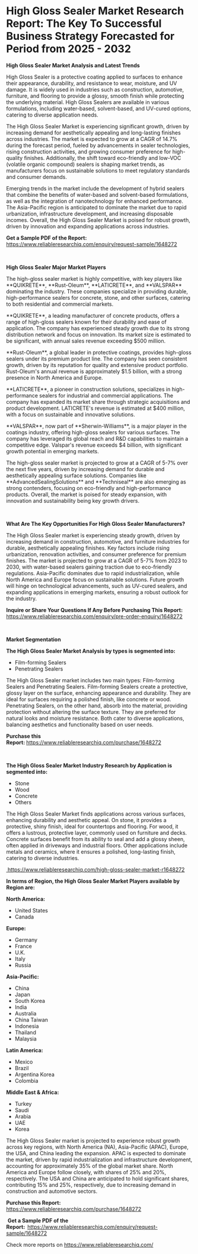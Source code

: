 <p><h1>High Gloss Sealer Market Research Report: The Key To Successful Business Strategy Forecasted for Period from 2025 - 2032</h1></p><p><strong>High Gloss Sealer Market Analysis and Latest Trends</strong></p>
<p><p>High Gloss Sealer is a protective coating applied to surfaces to enhance their appearance, durability, and resistance to wear, moisture, and UV damage. It is widely used in industries such as construction, automotive, furniture, and flooring to provide a glossy, smooth finish while protecting the underlying material. High Gloss Sealers are available in various formulations, including water-based, solvent-based, and UV-cured options, catering to diverse application needs.</p><p>The High Gloss Sealer Market is experiencing significant growth, driven by increasing demand for aesthetically appealing and long-lasting finishes across industries. The market is expected to grow at a CAGR of 14.7% during the forecast period, fueled by advancements in sealer technologies, rising construction activities, and growing consumer preference for high-quality finishes. Additionally, the shift toward eco-friendly and low-VOC (volatile organic compound) sealers is shaping market trends, as manufacturers focus on sustainable solutions to meet regulatory standards and consumer demands.</p><p>Emerging trends in the market include the development of hybrid sealers that combine the benefits of water-based and solvent-based formulations, as well as the integration of nanotechnology for enhanced performance. The Asia-Pacific region is anticipated to dominate the market due to rapid urbanization, infrastructure development, and increasing disposable incomes. Overall, the High Gloss Sealer Market is poised for robust growth, driven by innovation and expanding applications across industries.</p></p>
<p><strong>Get a Sample PDF of the Report:&nbsp;</strong> <a href="https://www.reliableresearchiq.com/enquiry/request-sample/1648272?utm_campaign=2275&utm_medium=2&utm_source=Github&utm_content=ia&utm_term=27012025&utm_id=high-gloss-sealer">https://www.reliableresearchiq.com/enquiry/request-sample/1648272</a></p>
<p>&nbsp;</p>
<p><strong>High Gloss Sealer Major Market Players</strong></p>
<p><p>The high-gloss sealer market is highly competitive, with key players like **QUIKRETE**, **Rust-Oleum**, **LATICRETE**, and **VALSPAR** dominating the industry. These companies specialize in providing durable, high-performance sealers for concrete, stone, and other surfaces, catering to both residential and commercial markets.</p><p>**QUIKRETE**, a leading manufacturer of concrete products, offers a range of high-gloss sealers known for their durability and ease of application. The company has experienced steady growth due to its strong distribution network and focus on innovation. Its market size is estimated to be significant, with annual sales revenue exceeding $500 million.</p><p>**Rust-Oleum**, a global leader in protective coatings, provides high-gloss sealers under its premium product line. The company has seen consistent growth, driven by its reputation for quality and extensive product portfolio. Rust-Oleum's annual revenue is approximately $1.5 billion, with a strong presence in North America and Europe.</p><p>**LATICRETE**, a pioneer in construction solutions, specializes in high-performance sealers for industrial and commercial applications. The company has expanded its market share through strategic acquisitions and product development. LATICRETE's revenue is estimated at $400 million, with a focus on sustainable and innovative solutions.</p><p>**VALSPAR**, now part of **Sherwin-Williams**, is a major player in the coatings industry, offering high-gloss sealers for various surfaces. The company has leveraged its global reach and R&D capabilities to maintain a competitive edge. Valspar's revenue exceeds $4 billion, with significant growth potential in emerging markets.</p><p>The high-gloss sealer market is projected to grow at a CAGR of 5-7% over the next five years, driven by increasing demand for durable and aesthetically appealing surface solutions. Companies like **AdvancedSealingSolutions** and **Techniseal** are also emerging as strong contenders, focusing on eco-friendly and high-performance products. Overall, the market is poised for steady expansion, with innovation and sustainability being key growth drivers.</p></p>
<p>&nbsp;</p>
<p><strong>What Are The Key Opportunities For High Gloss Sealer Manufacturers?</strong></p>
<p><p>The High Gloss Sealer market is experiencing steady growth, driven by increasing demand in construction, automotive, and furniture industries for durable, aesthetically appealing finishes. Key factors include rising urbanization, renovation activities, and consumer preference for premium finishes. The market is projected to grow at a CAGR of 5-7% from 2023 to 2030, with water-based sealers gaining traction due to eco-friendly regulations. Asia-Pacific dominates due to rapid industrialization, while North America and Europe focus on sustainable solutions. Future growth will hinge on technological advancements, such as UV-cured sealers, and expanding applications in emerging markets, ensuring a robust outlook for the industry.</p></p>
<p><strong>Inquire or Share Your Questions If Any Before Purchasing This Report:</strong> <a href="https://www.reliableresearchiq.com/enquiry/pre-order-enquiry/1648272?utm_campaign=2275&utm_medium=2&utm_source=Github&utm_content=ia&utm_term=27012025&utm_id=high-gloss-sealer">https://www.reliableresearchiq.com/enquiry/pre-order-enquiry/1648272</a></p>
<p>&nbsp;</p>
<p><strong>Market Segmentation</strong></p>
<p><strong>The High Gloss Sealer Market Analysis by types is segmented into:</strong></p>
<p><ul><li>Film-forming Sealers</li><li>Penetrating Sealers</li></ul></p>
<p><p>The High Gloss Sealer market includes two main types: Film-forming Sealers and Penetrating Sealers. Film-forming Sealers create a protective, glossy layer on the surface, enhancing appearance and durability. They are ideal for surfaces requiring a polished finish, like concrete or wood. Penetrating Sealers, on the other hand, absorb into the material, providing protection without altering the surface texture. They are preferred for natural looks and moisture resistance. Both cater to diverse applications, balancing aesthetics and functionality based on user needs.</p></p>
<p><strong>Purchase this Report:&nbsp;</strong><a href="https://www.reliableresearchiq.com/purchase/1648272?utm_campaign=2275&utm_medium=2&utm_source=Github&utm_content=ia&utm_term=27012025&utm_id=high-gloss-sealer">https://www.reliableresearchiq.com/purchase/1648272</a></p>
<p>&nbsp;</p>
<p><strong>The High Gloss Sealer Market Industry Research by Application is segmented into:</strong></p>
<p><ul><li>Stone</li><li>Wood</li><li>Concrete</li><li>Others</li></ul></p>
<p><p>The High Gloss Sealer Market finds applications across various surfaces, enhancing durability and aesthetic appeal. On stone, it provides a protective, shiny finish, ideal for countertops and flooring. For wood, it offers a lustrous, protective layer, commonly used on furniture and decks. Concrete surfaces benefit from its ability to seal and add a glossy sheen, often applied in driveways and industrial floors. Other applications include metals and ceramics, where it ensures a polished, long-lasting finish, catering to diverse industries.</p></p>
<p><a href="https://www.reliableresearchiq.com/high-gloss-sealer-market-r1648272?utm_campaign=2275&utm_medium=2&utm_source=Github&utm_content=ia&utm_term=27012025&utm_id=high-gloss-sealer">&nbsp;https://www.reliableresearchiq.com/high-gloss-sealer-market-r1648272</a></p>
<p><strong>In terms of Region, the High Gloss Sealer Market Players available by Region are:</strong></p>
<p>
    <p> <strong> North America: </strong>
        <ul>
            <li>United States</li>
            <li>Canada</li>
        </ul>
        </p> 
    <p> <strong> Europe: </strong>
        <ul>
            <li>Germany</li>
            <li>France</li>
            <li>U.K.</li>
            <li>Italy</li>
            <li>Russia</li>
        </ul>
        </p> 
    <p> <strong> Asia-Pacific: </strong>
        <ul>
            <li>China</li>
            <li>Japan</li>
            <li>South Korea</li>
            <li>India</li>
            <li>Australia</li>
            <li>China Taiwan</li>
            <li>Indonesia</li>
            <li>Thailand</li>
            <li>Malaysia</li>
        </ul>
        </p> 
    <p> <strong> Latin America: </strong>
        <ul>
            <li>Mexico</li>
            <li>Brazil</li>
            <li>Argentina Korea</li>
            <li>Colombia</li>
        </ul>
        </p> 
    <p> <strong> Middle East & Africa: </strong>
        <ul>
            <li>Turkey</li>
            <li>Saudi</li>
            <li>Arabia</li>
            <li>UAE</li>
            <li>Korea</li>
        </ul>
    </p>
    </p>
<p><p>The High Gloss Sealer market is projected to experience robust growth across key regions, with North America (NA), Asia-Pacific (APAC), Europe, the USA, and China leading the expansion. APAC is expected to dominate the market, driven by rapid industrialization and infrastructure development, accounting for approximately 35% of the global market share. North America and Europe follow closely, with shares of 25% and 20%, respectively. The USA and China are anticipated to hold significant shares, contributing 15% and 25%, respectively, due to increasing demand in construction and automotive sectors.</p></p>
<p><strong>Purchase this Report: </strong><a href="https://www.reliableresearchiq.com/purchase/1648272?utm_campaign=2275&utm_medium=2&utm_source=Github&utm_content=ia&utm_term=27012025&utm_id=high-gloss-sealer">https://www.reliableresearchiq.com/purchase/1648272</a></p>
<p>&nbsp;<strong>Get a Sample PDF of the Report:&nbsp;&nbsp;</strong><a href="https://www.reliableresearchiq.com/enquiry/request-sample/1648272?utm_campaign=2275&utm_medium=2&utm_source=Github&utm_content=ia&utm_term=27012025&utm_id=high-gloss-sealer">https://www.reliableresearchiq.com/enquiry/request-sample/1648272</a></p>
<p><strong></strong></p>
<p>Check more reports on <a href="https://www.reliableresearchiq.com/?utm_campaign=2275&utm_medium=2&utm_source=Github&utm_content=ia&utm_term=27012025&utm_id=high-gloss-sealer">https://www.reliableresearchiq.com/</a></p>
